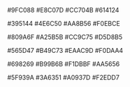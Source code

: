 #9FC088 #E8C07D #CC704B #614124

#395144 #4E6C50 #AA8B56 #F0EBCE

#809A6F #A25B5B #CC9C75 #D5D8B5

#565D47 #B49C73 #EAAC9D #F0DAA4

#698269 #B99B6B #F1DBBF #AA5656

#5F939A #3A6351 #A0937D #F2EDD7

